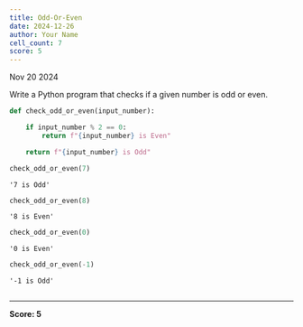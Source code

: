 ```yaml
---
title: Odd-Or-Even
date: 2024-12-26
author: Your Name
cell_count: 7
score: 5
---
```


Nov 20 2024

Write a Python program that checks if a given number is odd or even.


```python
def check_odd_or_even(input_number):

    if input_number % 2 == 0:
        return f"{input_number} is Even"

    return f"{input_number} is Odd"
```


```python
check_odd_or_even(7)
```




    '7 is Odd'




```python
check_odd_or_even(8)
```




    '8 is Even'




```python
check_odd_or_even(0)
```




    '0 is Even'




```python
check_odd_or_even(-1)
```




    '-1 is Odd'




```python

```


---
**Score: 5**